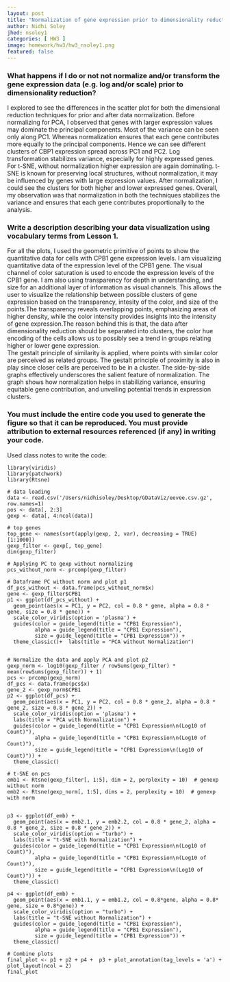 ```yaml
---
layout: post
title: "Normalization of gene expression prior to dimensionality reduction for Spatial Transcriptomic dataset"
author: Nidhi Soley
jhed: nsoley1
categories: [ HW3 ]
image: homework/hw3/hw3_nsoley1.png
featured: false
---
```


### What happens if I do or not not normalize and/or transform the gene expression data (e.g. log and/or scale) prior to dimensionality reduction?

I explored to see the differences in the scatter plot for both the dimensional reduction techniques for prior and after data normalization. Before normalizing for PCA, I observed that genes with larger expression values may dominate the principal components. Most of the variance can be seen only along PC1. Whereas normalization ensures that each gene contributes more equally to the principal components. Hence we can see different clusters of CBP1 expression spread across PC1 and PC2. Log transformation stabilizes variance, especially for highly expressed genes. For t-SNE, without normalization higher expression are again dominating. t-SNE is known for preserving local structures, without normalization, it may be influenced by genes with large expression values. After normalization, I could see the clusters for both higher and lower expressed genes. Overall, my observation was that normalization in both the techniques stabilizes the variance and ensures that each gene contributes proportionally to the analysis.

### Write a description describing your data visualization using vocabulary terms from Lesson 1.

For all the plots, I used the geometric primitive of points to show the quantitative data for cells with CPB1 gene expression levels. I am visualizing quantitative data of the expression level of the CPB1 gene. The visual channel of color saturation is used to encode the expression levels of the CPB1 gene. I am also using transparency for depth in understanding, and size for an additional layer of information as visual channels. This allows the user to visualize the relationship between possible clusters of gene expression based on the transparency, intesity of the color, and size of the points.The transparency reveals overlapping points, emphasizing areas of higher density, while the color intensity provides insights into the intensity of gene expression.The reason behind this is that, the data after dimensionality reduction should be separated into clusters, the color hue encoding of the cells allows us to possibly see a trend in groups relating higher or lower gene expression.\
The gestalt principle of similarity is applied, where points with similar color are perceived as related groups. The gestalt principle of proximity is also in play since closer cells are perceived to be in a cluster. The side-by-side graphs effectively underscores the salient feature of normalization. The graph shows how normalization helps in stabilizing variance, ensuring equitable gene contribution, and unveiling potential trends in expression clusters.

### You must include the entire code you used to generate the figure so that it can be reproduced. You must provide attribution to external resources referenced (if any) in writing your code.

Used class notes to write the code:

```{r}
library(viridis)
library(patchwork)
library(Rtsne)

# data loading
data <- read.csv('/Users/nidhisoley/Desktop/GDataViz/eevee.csv.gz', row.names=1)
pos <- data[, 2:3]
gexp <- data[, 4:ncol(data)]

# top genes
top_gene <- names(sort(apply(gexp, 2, var), decreasing = TRUE)[1:1000]) 
gexp_filter <- gexp[, top_gene]
dim(gexp_filter)

# Applying PC to gexp without normalizing
pcs_without_norm <- prcomp(gexp_filter)

# Dataframe PC without norm and plot p1
df_pcs_without <- data.frame(pcs_without_norm$x)
gene <- gexp_filter$CPB1
p1 <- ggplot(df_pcs_without) +
  geom_point(aes(x = PC1, y = PC2, col = 0.8 * gene, alpha = 0.8 * gene, size = 0.8 * gene)) +
  scale_color_viridis(option = 'plasma') +
  guides(color = guide_legend(title = "CPB1 Expression"),
         alpha = guide_legend(title = "CPB1 Expression"),
         size = guide_legend(title = "CPB1 Expression")) +
  theme_classic()+  labs(title = "PCA without Normalization")


# Normalize the data and apply PCA and plot p2
gexp_norm <- log10(gexp_filter / rowSums(gexp_filter) * mean(rowSums(gexp_filter)) + 1)
pcs <- prcomp(gexp_norm)
df_pcs <- data.frame(pcs$x)
gene_2 <- gexp_norm$CPB1
p2 <- ggplot(df_pcs) +
  geom_point(aes(x = PC1, y = PC2, col = 0.8 * gene_2, alpha = 0.8 * gene_2, size = 0.8 * gene_2)) +
  scale_color_viridis(option = 'plasma') +
  labs(title = "PCA with Normalization") +
  guides(color = guide_legend(title = "CPB1 Expression\n(Log10 of Count)"),
         alpha = guide_legend(title = "CPB1 Expression\n(Log10 of Count)"),
         size = guide_legend(title = "CPB1 Expression\n(Log10 of Count)")) +
  theme_classic()

# t-SNE on pcs
emb1 <- Rtsne(gexp_filter[, 1:5], dim = 2, perplexity = 10)  # genexp without norm
emb2 <- Rtsne(gexp_norm[, 1:5], dims = 2, perplexity = 10)  # genexp with norm


p3 <- ggplot(df_emb) +
  geom_point(aes(x = emb2.1, y = emb2.2, col = 0.8 * gene_2, alpha = 0.8 * gene_2, size = 0.8 * gene_2)) +
  scale_color_viridis(option = "turbo") +
  labs(title = "t-SNE with Normalization") +
  guides(color = guide_legend(title = "CPB1 Expression\n(Log10 of Count)"),
         alpha = guide_legend(title = "CPB1 Expression\n(Log10 of Count)"),
         size = guide_legend(title = "CPB1 Expression\n(Log10 of Count)")) +
  theme_classic()

p4 <- ggplot(df_emb) +
  geom_point(aes(x = emb1.1, y = emb1.2, col = 0.8*gene, alpha = 0.8* gene, size = 0.8*gene)) +
  scale_color_viridis(option = "turbo") +
  labs(title = "t-SNE without Normalization") +
  guides(color = guide_legend(title = "CPB1 Expression"),
         alpha = guide_legend(title = "CPB1 Expression"),
         size = guide_legend(title = "CPB1 Expression")) +
  theme_classic()

# Combine plots
final_plot <- p1 + p2 + p4 +  p3 + plot_annotation(tag_levels = 'a') + plot_layout(ncol = 2)
final_plot



```
